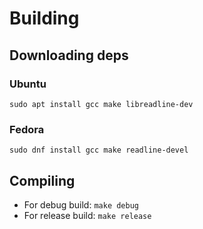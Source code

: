 # Building
## Downloading deps
### Ubuntu
`sudo apt install gcc make libreadline-dev`
### Fedora
`sudo dnf install gcc make readline-devel`

## Compiling
- For debug build: `make debug`
- For release build: `make release`

